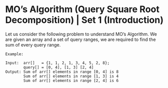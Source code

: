 # MO’s Algorithm (Query Square Root Decomposition) | Set 1 (Introduction)

Let us consider the following problem to understand MO’s Algorithm.
We are given an array and a set of query ranges, we are required to find the sum of every query range.

```
Example: 

Input:  arr[]   = {1, 1, 2, 1, 3, 4, 5, 2, 8};
        query[] = [0, 4], [1, 3] [2, 4]
Output: Sum of arr[] elements in range [0, 4] is 8
        Sum of arr[] elements in range [1, 3] is 4  
        Sum of arr[] elements in range [2, 4] is 6
```
